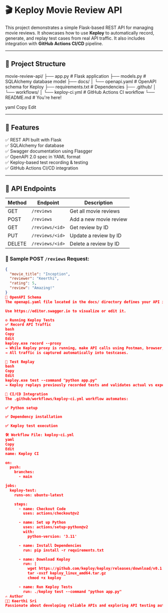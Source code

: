# 🎬 Keploy Movie Review API

This project demonstrates a simple Flask-based REST API for managing movie reviews. It showcases how to use **Keploy** to automatically record, generate, and replay test cases from real API traffic. It also includes integration with **GitHub Actions CI/CD** pipeline.

---

## 📁 Project Structure

movie-review-api/
├── app.py # Flask application
├── models.py # SQLAlchemy database model
├── docs/
│ └── openapi.yaml # OpenAPI schema for Keploy
├── requirements.txt # Dependencies
├── .github/
│ └── workflows/
│ └── keploy-ci.yml # GitHub Actions CI workflow
└── README.md # You're here!

yaml
Copy
Edit

---

## 📌 Features

✅ REST API built with Flask  
✅ SQLAlchemy for database  
✅ Swagger documentation using Flasgger  
✅ OpenAPI 2.0 spec in YAML format  
✅ Keploy-based test recording & testing  
✅ GitHub Actions CI/CD integration  

---

## 🧪 API Endpoints

| Method | Endpoint          | Description              |
|--------|-------------------|--------------------------|
| GET    | `/reviews`        | Get all movie reviews    |
| POST   | `/reviews`        | Add a new movie review   |
| GET    | `/reviews/<id>`   | Get review by ID         |
| PUT    | `/reviews/<id>`   | Update a review by ID    |
| DELETE | `/reviews/<id>`   | Delete a review by ID    |

### 🔸 Sample POST `/reviews` Request:

```json
{
  "movie_title": "Inception",
  "reviewer": "Keerthi",
  "rating": 5,
  "review": "Amazing!"
}
📖 OpenAPI Schema
The openapi.yaml file located in the docs/ directory defines your API in Swagger format. It is used by Keploy to auto-generate test cases and simulate API traffic.

Use https://editor.swagger.io to visualize or edit it.

⚙ Running Keploy Tests
✅ Record API Traffic
bash
Copy
Edit
keploy.exe record --proxy
→ While Keploy proxy is running, make API calls using Postman, browser, or curl.
→ All traffic is captured automatically into testcases.

🔁 Test Replay
bash
Copy
Edit
keploy.exe test --command "python app.py"
→ Keploy replays previously recorded tests and validates actual vs expected responses.

🔁 CI/CD Integration
The .github/workflows/keploy-ci.yml workflow automates:

✅ Python setup

✅ Dependency installation

✅ Keploy test execution

🛠 Workflow File: keploy-ci.yml
yaml
Copy
Edit
name: Keploy CI

on:
  push:
    branches:
      - main

jobs:
  keploy-test:
    runs-on: ubuntu-latest

    steps:
      - name: Checkout Code
        uses: actions/checkout@v2

      - name: Set up Python
        uses: actions/setup-python@v2
        with:
          python-version: '3.11'

      - name: Install Dependencies
        run: pip install -r requirements.txt

      - name: Download Keploy
        run: |
          wget https://github.com/keploy/keploy/releases/download/v0.1.6/keploy_linux_amd64.tar.gz
          tar -xvzf keploy_linux_amd64.tar.gz
          chmod +x keploy

      - name: Run Keploy Tests
        run: ./keploy test --command "python app.py"
✍ Author
👩‍💻 Keerthi Sri
Passionate about developing reliable APIs and exploring API testing automation using Keploy.

